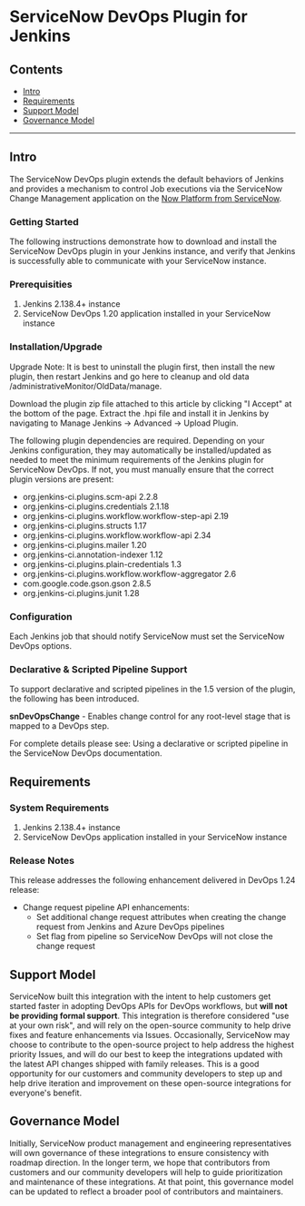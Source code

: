 # ServiceNow DevOps Plugin for Jenkins


## Contents

- [Intro](#intro)
- [Requirements](#requirements)
- [Support Model](#support-model)
- [Governance Model](#governance-model)

---

## Intro

The ServiceNow DevOps plugin extends the default behaviors of Jenkins and provides a mechanism to control Job executions via the ServiceNow Change Management application on the [Now Platform from ServiceNow](https://www.servicenow.com/now-platform.html).

### Getting Started

The following instructions demonstrate how to download and install the ServiceNow DevOps plugin in your Jenkins instance, and verify that Jenkins is successfully able to communicate with your ServiceNow instance.


### Prerequisities

1. Jenkins 2.138.4+ instance
2. ServiceNow DevOps 1.20 application installed in your ServiceNow instance

### Installation/Upgrade

Upgrade Note: It is best to uninstall the plugin first, then install the new plugin, then restart Jenkins and go here to cleanup and old data <your jenkins url>/administrativeMonitor/OldData/manage.

Download the plugin zip file attached to this article by clicking "I Accept" at the bottom of the page. Extract the .hpi file and install it in Jenkins by navigating to Manage Jenkins -> Advanced -> Upload Plugin.

The following plugin dependencies are required. Depending on your Jenkins configuration, they may automatically be installed/updated as needed to meet the minimum requirements of the Jenkins plugin for ServiceNow DevOps.  If not, you must manually ensure that the correct plugin versions are present:

- org.jenkins-ci.plugins.scm-api 2.2.8
- org.jenkins-ci.plugins.credentials 2.1.18
- org.jenkins-ci.plugins.workflow.workflow-step-api 2.19
- org.jenkins-ci.plugins.structs 1.17
- org.jenkins-ci.plugins.workflow.workflow-api 2.34
- org.jenkins-ci.plugins.mailer 1.20
- org.jenkins-ci.annotation-indexer 1.12
- org.jenkins-ci.plugins.plain-credentials 1.3
- org.jenkins-ci.plugins.workflow.workflow-aggregator 2.6
- com.google.code.gson.gson 2.8.5
- org.jenkins-ci.plugins.junit 1.28


### Configuration
Each Jenkins job that should notify ServiceNow must set the ServiceNow DevOps options.

### Declarative & Scripted Pipeline Support

To support declarative and scripted pipelines in the 1.5 version of the plugin, the following has been introduced.

**snDevOpsChange** - Enables change control for any root-level stage that is mapped to a DevOps step.

For complete details please see: Using a declarative or scripted pipeline in the ServiceNow DevOps documentation.




## Requirements

### System Requirements

1. Jenkins 2.138.4+ instance
2. ServiceNow DevOps application installed in your ServiceNow instance



### Release Notes
This release addresses the following enhancement delivered in DevOps 1.24 release:

- Change request pipeline API enhancements:
    - Set additional change request attributes when creating the change request from Jenkins and Azure DevOps pipelines
    - Set flag from pipeline so ServiceNow DevOps will not close the change request


## Support Model

ServiceNow built this integration with the intent to help customers get started faster in adopting DevOps APIs for DevOps workflows, but __will not be providing formal support__. This integration is therefore considered "use at your own risk", and will rely on the open-source community to help drive fixes and feature enhancements via Issues. Occasionally, ServiceNow may choose to contribute to the open-source project to help address the highest priority Issues, and will do our best to keep the integrations updated with the latest API changes shipped with family releases. This is a good opportunity for our customers and community developers to step up and help drive iteration and improvement on these open-source integrations for everyone's benefit. 

## Governance Model

Initially, ServiceNow product management and engineering representatives will own governance of these integrations to ensure consistency with roadmap direction. In the longer term, we hope that contributors from customers and our community developers will help to guide prioritization and maintenance of these integrations. At that point, this governance model can be updated to reflect a broader pool of contributors and maintainers. 
